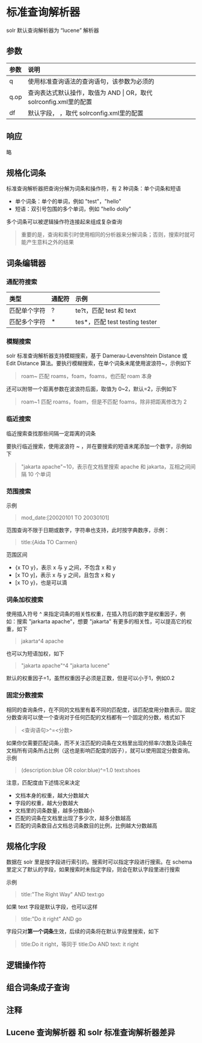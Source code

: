 # 标准查询解析器

solr 默认查询解析器为 “lucene” 解析器

## 参数

| 参数 | 说明 |
| :--- | :--- |
| q | 使用标准查询语法的查询语句，该参数为必须的 |
| q.op | 查询表达式默认操作，取值为 AND \| OR，取代 solrconfig.xml里的配置 |
| df | 默认字段， ，取代 solrconfig.xml里的配置 |

## 响应

略

## 规格化词条

标准查询解析器把查询分解为词条和操作符，有 2 种词条：单个词条和短语

* 单个词条：单个的单词，例如 "test"，"hello"
* 短语：双引号包围的多个单词，例如 "hello dolly"

多个词条可以被逻辑操作符连接起来组成复杂查询

> 重要的是，查询和索引时使用相同的分析器来分解词条；否则，搜索时就可能产生意料之外的结果

## 词条编辑器

### 通配符搜索

| 类型 | 通配符 | 示例 |
| :--- | :--- | :--- |
| 匹配单个字符 | ? | te?t，匹配 test 和 text |
| 匹配多个字符 | \* | tes\*，匹配 test testing tester |

### 模糊搜索

solr 标准查询解析器支持模糊搜索，基于 Damerau-Levenshtein Distance 或 Edit Distance 算法。要执行模糊搜索，在单个词条末尾使用波浪符~，示例如下

> roam~ 匹配 roams，foam，foams，也匹配 roam 本身

还可以附带一个距离参数在波浪符后面，取值为 0~2，默认=2，示例如下

> roam~1 匹配 roams，foam，但是不匹配 foams，除非把距离修改为 2

### 临近搜索

临近搜索查找那些间隔一定距离的词条

要执行临近搜索，使用波浪符 ~ ，并在要搜索的短语末尾添加一个数字，示例如下

> "jakarta apache"~10，表示在文档里搜索 apache 和 jakarta，互相之间间隔 10 个单词

### 范围搜索

示例

> mod\_date:\[20020101 TO 20030101\]

范围查询不限于日期或数字，字符串也支持，此时按字典数序，示例：

> title:{Aida TO Carmen}

范围区间

* {x TO y}，表示 x 与 y 之间，不包含 x 和 y
* \[x TO y\]，表示 x 与 y 之间，且包含 x 和 y
* \[x TO y}，也是可以滴

### 词条加权搜索

使用插入符号 ^ 来指定词条的相关性权重，在插入符后的数字是权重因子，例如：搜索 "jarkarta apache"，想要 "jakarta" 有更多的相关性，可以提高它的权重，如下

> jakarta^4 apache

也可以为短语加权，如下

> "jakarta apache"^4 "jakarta lucene"

默认的权重因子=1，虽然权重因子必须是正数，但是可以小于1，例如0.2

### 固定分数搜索

相同的查询条件，在不同的文档里有着不同的匹配度，该匹配度用分数表示。固定分数查询可以使一个查询对于任何匹配的文档都有一个固定的分数，格式如下

> &lt;查询语句&gt;^=&lt;分数&gt;

如果你仅需要匹配词条，而不关注匹配的词条在文档里出现的频率\/次数及词条在文档所有词条所占比例（这也是影响匹配度的因子），就可以使用固定分数查询。示例

> \(description:blue OR color:blue\)^=1.0 text:shoes

注意，匹配度由下述情况来决定

* 文档本身的权重，越大分数越大
* 字段的权重，越大分数越大
* 文档里的词条数量，越多分数越小
* 匹配的词条在文档里出现了多少次，越多分数越高
* 匹配的词条数目占文档总词条数目的比例，比例越大分数越高

## 规格化字段

数据在 solr 里是按字段进行索引的。搜索时可以指定字段进行搜索。在 schema 里定义了默认的字段，如果搜索时未指定字段，则会在默认字段里进行搜索

示例

> title:"The Right Way" AND text:go

如果 text 字段是默认字段，也可以这样

> title:"Do it right" AND go

字段只对**第一个词条**生效，后续的词条将在默认字段里搜索，如下

> title:Do it right，等同于 title:Do AND text: it right

## 逻辑操作符

## 组合词条成子查询

## 注释

## Lucene 查询解析器 和 solr 标准查询解析器差异

